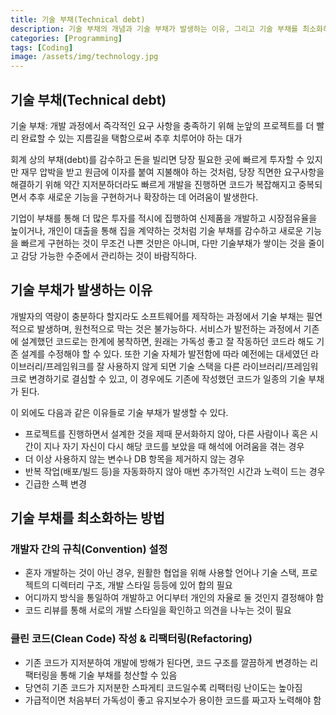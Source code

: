 ```yaml
---
title: 기술 부채(Technical debt)
description: 기술 부채의 개념과 기술 부채가 발생하는 이유, 그리고 기술 부채를 최소화하는 방법을 알아보자.
categories: [Programming]
tags: [Coding]
image: /assets/img/technology.jpg
---
```

## 기술 부채(Technical debt)
기술 부채: 개발 과정에서 즉각적인 요구 사항을 충족하기 위해 눈앞의 프로젝트를 더 빨리 완료할 수 있는 지름길을 택함으로써 추후 치루어야 하는 대가

회계 상의 부채(debt)를 감수하고 돈을 빌리면 당장 필요한 곳에 빠르게 투자할 수 있지만 재무 압박을 받고 원금에 이자를 붙여 지불해야 하는 것처럼, 당장 직면한 요구사항을 해결하기 위해 약간 지저분하더라도 빠르게 개발을 진행하면 코드가 복잡해지고 중복되면서 추후 새로운 기능을 구현하거나 확장하는 데 어려움이 발생한다.

기업이 부채를 통해 더 많은 투자를 적시에 집행하여 신제품을 개발하고 시장점유율을 높이거나, 개인이 대출을 통해 집을 계약하는 것처럼 기술 부채를 감수하고 새로운 기능을 빠르게 구현하는 것이 무조건 나쁜 것만은 아니며, 다만 기술부채가 쌓이는 것을 줄이고 감당 가능한 수준에서 관리하는 것이 바람직하다.

## 기술 부채가 발생하는 이유
개발자의 역량이 충분하다 할지라도 소프트웨어를 제작하는 과정에서 기술 부채는 필연적으로 발생하며, 원천적으로 막는 것은 불가능하다.
서비스가 발전하는 과정에서 기존에 설계했던 코드로는 한계에 봉착하면, 원래는 가독성 좋고 잘 작동하던 코드라 해도 기존 설계를 수정해야 할 수 있다.
또한 기술 자체가 발전함에 따라 예전에는 대세였던 라이브러리/프레임워크를 잘 사용하지 않게 되면 기술 스택을 다른 라이브러리/프레임워크로 변경하기로 결심할 수 있고, 이 경우에도 기존에 작성했던 코드가 일종의 기술 부채가 된다.

이 외에도 다음과 같은 이유들로 기술 부채가 발생할 수 있다.
- 프로젝트를 진행하면서 설계한 것을 제때 문서화하지 않아, 다른 사람이나 혹은 시간이 지나 자기 자신이 다시 해당 코드를 보았을 때 해석에 어려움을 겪는 경우
- 더 이상 사용하지 않는 변수나 DB 항목을 제거하지 않는 경우
- 반복 작업(배포/빌드 등)을 자동화하지 않아 매번 추가적인 시간과 노력이 드는 경우
- 긴급한 스펙 변경

## 기술 부채를 최소화하는 방법
### 개발자 간의 규칙(Convention) 설정
- 혼자 개발하는 것이 아닌 경우, 원활한 협업을 위해 사용할 언어나 기술 스택, 프로젝트의 디렉터리 구조, 개발 스타일 등등에 있어 합의 필요
- 어디까지 방식을 통일하여 개발하고 어디부터 개인의 자율로 둘 것인지 결정해야 함
- 코드 리뷰를 통해 서로의 개발 스타일을 확인하고 의견을 나누는 것이 필요

### 클린 코드(Clean Code) 작성 & 리팩터링(Refactoring)
- 기존 코드가 지저분하여 개발에 방해가 된다면, 코드 구조를 깔끔하게 변경하는 리팩터링을 통해 기술 부채를 청산할 수 있음
- 당연히 기존 코드가 지저분한 스파게티 코드일수록 리팩터링 난이도는 높아짐
- 가급적이면 처음부터 가독성이 좋고 유지보수가 용이한 코드를 짜고자 노력해야 함
